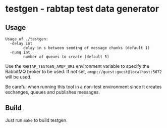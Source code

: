 # testgen - rabtap test data generator

## Usage
```
Usage of ./testgen:
  -delay int
    	delay in s between sending of message chunks (default 1)
  -numq int
    	number of queues to create (default 5)
```

Use the `RABTAP_TESTGEN_AMQP_URI` environment variable to specify the RabbitMQ
broker to be used. If not set, `amqp://guest:guest@localhost:5672` will be used.

Be careful when running this tool in a non-test environment since it creates
exchanges, queues and publishes messages.

## Build

Just run `make` to build testgen.
